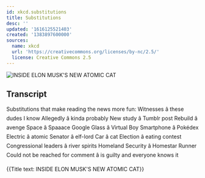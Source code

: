 ```yaml
---
id: xkcd.substitutions
title: Substitutions
desc: ''
updated: '1616125521403'
created: '1383897600000'
sources:
  name: xkcd
  url: 'https://creativecommons.org/licenses/by-nc/2.5/'
  license: Creative Commons 2.5
---
```

![INSIDE ELON MUSK'S NEW ATOMIC CAT](https://imgs.xkcd.com/comics/substitutions.png)

## Transcript
Substitutions that make reading the news more fun: 
Witnesses â these dudes I know
Allegedly â kinda probably
New study â Tumblr post
Rebuild â avenge
Space â Spaaace
Google Glass â Virtual Boy
Smartphone â Pokédex
Electric â atomic
Senator â elf-lord
Car â cat
Election â eating contest
Congressional leaders â river spirits
Homeland Security â Homestar Runner
Could not be reached for comment â is guilty and everyone knows it

{{Title text: INSIDE ELON MUSK'S NEW ATOMIC CAT}}
